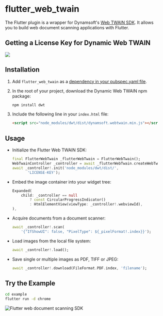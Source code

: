 # flutter_web_twain

The Flutter plugin is a wrapper for Dynamsoft's [Web TWAIN SDK](https://www.dynamsoft.com/web-twain/overview/). It allows you to build web document scanning applications with Flutter.

## Getting a License Key for Dynamic Web TWAIN
[![](https://img.shields.io/badge/Get-30--day%20FREE%20Trial-blue)](https://www.dynamsoft.com/customer/license/trialLicense/?product=dwt)

## Installation
1. Add `flutter_web_twain` as a [dependency in your pubspec.yaml file](https://flutter.io/platform-plugins/).
2. In the root of your project, download the Dynamic Web TWAIN npm package:

    ```bash
    npm install dwt
    ```
3. Include the following line in your `index.html` file:

    ```html
    <script src="node_modules/dwt/dist/dynamsoft.webtwain.min.js"></script>
    ```


## Usage
- Initialize the Flutter Web TWAIN SDK:

     ```dart
    final FlutterWebTwain _flutterWebTwain = FlutterWebTwain();
    WebTwainController _controller = await _flutterWebTwain.createWebTwainController();
    await _controller!.init('node_modules/dwt/dist/',
            'LICENSE-KEY');
    ```

- Embed the image container into your widget tree:

    ```dart
    Expanded(
        child: _controller == null
            ? const CircularProgressIndicator()
            : HtmlElementView(viewType: _controller!.webviewId),
    ),
    ```
- Acquire documents from a document scanner:

    ```dart
    await _controller!.scan(
        '{"IfShowUI": false, "PixelType": ${_pixelFormat!.index}}');
    ```

- Load images from the local file system:

    ```dart
    await _controller!.load();
    ```

- Save single or multiple images as PDF, TIFF or JPEG:

    ```dart
    await _controller!.download(FileFormat.PDF.index, 'filename');
    ```

## Try the Example

```bash
cd example
flutter run -d chrome
```

![Flutter web document scanning SDK](https://www.dynamsoft.com/codepool/img/2022/11/flutter-web-document-scanner.png)

